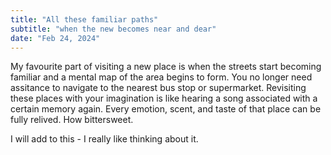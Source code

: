 ```yaml
---
title: "All these familiar paths"
subtitle: "when the new becomes near and dear"
date: "Feb 24, 2024"
---
```


My favourite part of visiting a new place is when the streets start becoming familiar and a mental map of the area begins to form. You no longer need assitance to navigate to the nearest bus stop or supermarket. Revisiting these places with your imagination is like hearing a song associated with a certain memory again. Every emotion, scent, and taste of that place can be fully relived. How bittersweet.

I will add to this - I really like thinking about it.